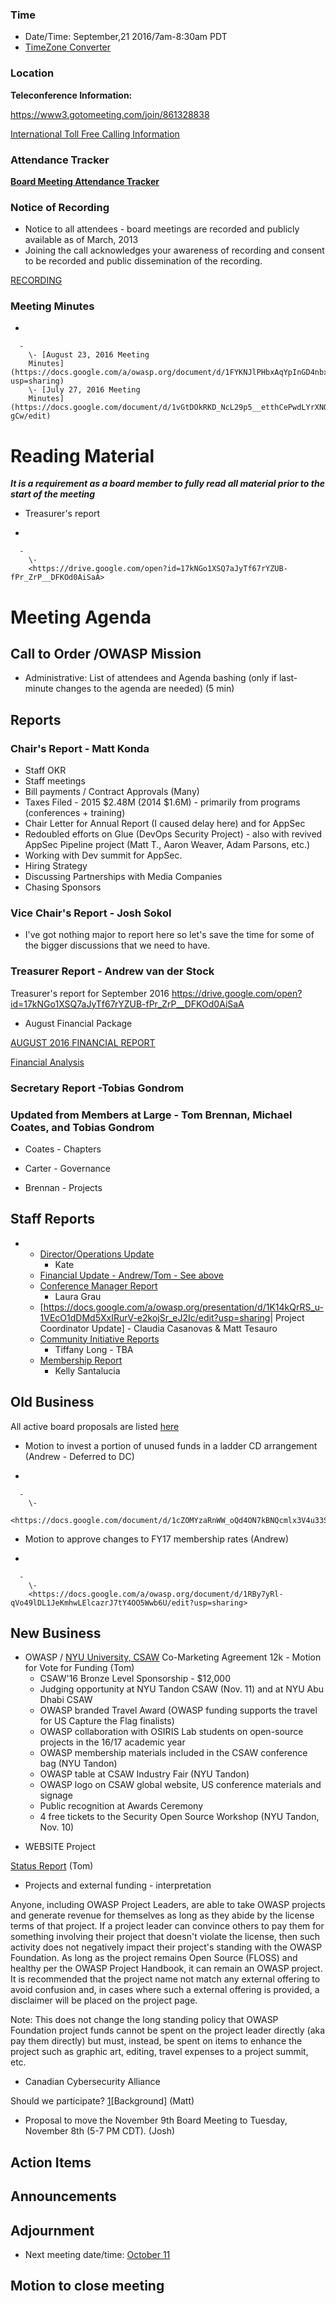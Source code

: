 ### Time

  - Date/Time: September,21 2016/7am-8:30am PDT
  - [TimeZone
    Converter](http://www.timeanddate.com/worldclock/meetingdetails.html?year=2016&month=09&day=21&hour=14&min=0&sec=0&p1=224&p2=24&p3=263&p4=78&p5=37&p6=102&p7=152)

### Location

**Teleconference Information:**

<https://www3.gotomeeting.com/join/861328838>

[International Toll Free Calling
Information](International_Toll_Free_Calling_Information "wikilink")

### Attendance Tracker

**[Board Meeting Attendance
Tracker](https://docs.google.com/a/owasp.org/spreadsheet/ccc?key=0ApZ9zE0hx0LNdG5uRzNYZE8ycDFabnBWNkU4SFpwREE)**

### Notice of Recording

  - Notice to all attendees - board meetings are recorded and publicly
    available as of March, 2013
  - Joining the call acknowledges your awareness of recording and
    consent to be recorded and public dissemination of the recording.

[RECORDING](https://drive.google.com/file/d/0B0yxedKRQADiRWFGZWU0M3JOOG8/view?usp=sharing)

### Meeting Minutes

  -

      -
        \- [August 23, 2016 Meeting
        Minutes](https://docs.google.com/a/owasp.org/document/d/1FYKNJlPHbxAqYpInGD4nbxkpcZ8uKWfJvwQcEWmp5n0/edit?usp=sharing)
        \- [July 27, 2016 Meeting
        Minutes](https://docs.google.com/document/d/1vGtDOkRKD_NcL29p5__etthCePwdLYrXNQOIBpo-gCw/edit)

# Reading Material

***It is a requirement as a board member to fully read all material
prior to the start of the meeting***

  - Treasurer's report

<!-- end list -->

  -

      -
        \-
        <https://drive.google.com/open?id=17kNGo1XSQ7aJyTf67rYZUB-fPr_ZrP__DFKOd0AiSaA>

# Meeting Agenda

## Call to Order /OWASP Mission

  - Administrative: List of attendees and Agenda bashing (only if
    last-minute changes to the agenda are needed) (5 min)

## Reports

### Chair's Report - Matt Konda

  - Staff OKR
  - Staff meetings
  - Bill payments / Contract Approvals (Many)
  - Taxes Filed - 2015 $2.48M (2014 $1.6M) - primarily from programs
    (conferences + training)
  - Chair Letter for Annual Report (I caused delay here) and for AppSec
  - Redoubled efforts on Glue (DevOps Security Project) - also with
    revived AppSec Pipeline project (Matt T., Aaron Weaver, Adam
    Parsons, etc.)
  - Working with Dev summit for AppSec.
  - Hiring Strategy
  - Discussing Partnerships with Media Companies
  - Chasing Sponsors

### Vice Chair's Report - Josh Sokol

  - I've got nothing major to report here so let's save the time for
    some of the bigger discussions that we need to have.

### Treasurer Report - Andrew van der Stock

Treasurer's report for September 2016
<https://drive.google.com/open?id=17kNGo1XSQ7aJyTf67rYZUB-fPr_ZrP__DFKOd0AiSaA>

  - August Financial Package

[AUGUST 2016 FINANCIAL
REPORT](https://docs.google.com/a/owasp.org/spreadsheets/d/13K1EkF8S43oMfgTuwoAIWi_MZfV7n56HVDlmNl4ukRc/edit?usp=sharing)

[Financial
Analysis](https://docs.google.com/a/owasp.org/document/d/1wEgY1uSZq0imAElCZ0Lny2mFcNOEczFI-ef1zXBcxg0/edit?usp=sharing)

### Secretary Report -Tobias Gondrom

### Updated from Members at Large - Tom Brennan, Michael Coates, and Tobias Gondrom

  - Coates - Chapters

<!-- end list -->

  - Carter - Governance

<!-- end list -->

  - Brennan - Projects

## Staff Reports

  -   - [Director/Operations
        Update](https://docs.google.com/a/owasp.org/document/d/1DKlYVFrzpAjoP1Vb7ABaCbCK2kVoVx768TYWAK_rugc/edit?usp=sharing)
        - Kate
      - [Financial Update - Andrew/Tom - See
        above](https://docs.google.com/a/owasp.org/spreadsheets/d/13K1EkF8S43oMfgTuwoAIWi_MZfV7n56HVDlmNl4ukRc/edit?usp=sharing)
      - [Conference Manager
        Report](https://docs.google.com/a/owasp.org/document/d/1MrFEz71qJbRHrA-KYONDfmEoyhvmyXLHT_sRsN-sk0k/edit?usp=sharing)
        - Laura Grau
      - \[<https://docs.google.com/a/owasp.org/presentation/d/1K14kQrRS_u-1VEcO1dDMd5XxIRurV-e2kojSr_eJ2Ic/edit?usp=sharing>|
        Project Coordinator Update\] - Claudia Casanovas & Matt Tesauro
      - [Community Initiative
        Reports](https://docs.google.com/document/d/1-4fIJfiLa8l02Hf1XBMqRYEiY2z6g4qwln-_ZLQ6GIs/edit)
        - Tiffany Long - TBA
      - [Membership
        Report](https://www.owasp.org/index.php/August_2016_Membership_Report)
        - Kelly Santalucia

## Old Business

All active board proposals are listed
[here](https://drive.google.com/folderview?id=0BxSfMVkfLvslVXdvUFV3NkxucWc&usp=sharing)

  - Motion to invest a portion of unused funds in a ladder CD
    arrangement (Andrew - Deferred to DC)

<!-- end list -->

  -

      -
        \-
        <https://docs.google.com/document/d/1cZOMYzaRnWW_oQd4ON7kBNQcmlx3V4u33Szm8jH2cgU/edit#>

<!-- end list -->

  - Motion to approve changes to FY17 membership rates (Andrew)

<!-- end list -->

  -

      -
        \-
        <https://docs.google.com/a/owasp.org/document/d/1RBy7yRl-qVo49lDL1JeKmhwLElcazrJ7tY4OO5Wwb6U/edit?usp=sharing>

## New Business

  - OWASP / [NYU University, CSAW](https://csaw.engineering.nyu.edu/)
    Co-Marketing Agreement 12k - Motion for Vote for Funding (Tom)
      - CSAW'16 Bronze Level Sponsorship - $12,000
      - Judging opportunity at NYU Tandon CSAW (Nov. 11) and at NYU Abu
        Dhabi CSAW
      - OWASP branded Travel Award (OWASP funding supports the travel
        for US Capture the Flag finalists)
      - OWASP collaboration with OSIRIS Lab students on open-source
        projects in the 16/17 academic year
      - OWASP membership materials included in the CSAW conference bag
        (NYU Tandon)
      - OWASP table at CSAW Industry Fair (NYU Tandon)
      - OWASP logo on CSAW global website, US conference materials and
        signage
      - Public recognition at Awards Ceremony
      - 4 free tickets to the Security Open Source Workshop (NYU Tandon,
        Nov. 10)

<!-- end list -->

  - WEBSITE Project

[Status
Report](https://www.owasp.org/index.php/OWASP_Initiatives_Global_Strategic_Focus/website_project)
(Tom)

  - Projects and external funding - interpretation

Anyone, including OWASP Project Leaders, are able to take OWASP projects
and generate revenue for themselves as long as they abide by the license
terms of that project. If a project leader can convince others to pay
them for something involving their project that doesn't violate the
license, then such activity does not negatively impact their project's
standing with the OWASP Foundation. As long as the project remains Open
Source (FLOSS) and healthy per the OWASP Project Handbook, it can remain
an OWASP project. It is recommended that the project name not match any
external offering to avoid confusion and, in cases where such a external
offering is provided, a disclaimer will be placed on the project page.

Note: This does not change the long standing policy that OWASP
Foundation project funds cannot be spent on the project leader directly
(aka pay them directly) but must, instead, be spent on items to enhance
the project such as graphic art, editing, travel expenses to a project
summit, etc.

  - Canadian Cybersecurity Alliance

Should we participate?
[1](https://drive.google.com/drive/folders/0B0yxedKRQADiOVZWRTV5R2x2ajg?usp=sharing)\[Background\]
(Matt)

  - Proposal to move the November 9th Board Meeting to Tuesday, November
    8th (5-7 PM CDT). (Josh)

## Action Items

## Announcements

## Adjournment

  - Next meeting date/time:
    [October 11](https://www.owasp.org/index.php?title=October_11,_2016)

## Motion to close meeting